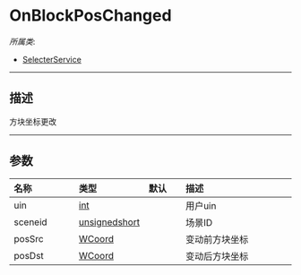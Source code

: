 # OnBlockPosChanged

*所属类*:
* [SelecterService](/Api/Classes/Build/SelecterService.md)
------------------------------------------------------------------------------------------
## 描述

方块坐标更改

------------------------------------------------------------------------------------------
## 参数

|<div style="width:100px">名称</div>|<div style="width:100px">类型</div>|<div style="width:50px">默认</div>|<div style="width:350px">描述</div>|
|:---|:---|:---|:---|
|uin|[int](/Api/DataType/Number.md)||用户uin|
|sceneid|[unsignedshort](/Api/Enums/unsignedshort.md)||场景ID|
|posSrc|[WCoord](/Api/DataType/WCoord.md)||变动前方块坐标|
|posDst|[WCoord](/Api/DataType/WCoord.md)||变动后方块坐标|
